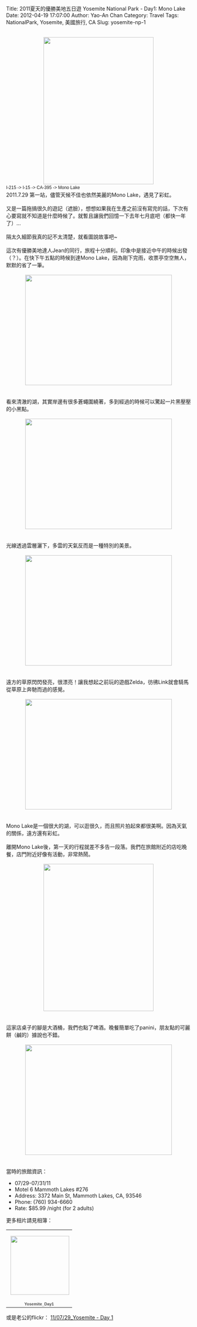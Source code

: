 Title: 2011夏天的優勝美地五日遊 Yosemite National Park - Day1: Mono Lake
Date: 2012-04-19 17:07:00
Author: Yao-An Chan
Category: Travel
Tags: NationalPark, Yosemite, 美國旅行, CA
Slug: yosemite-np-1

<div class='post'>
<center><a href="https://picasaweb.google.com/lh/photo/6307Mn6ViFut61IXSYbnitMTjNZETYmyPJy0liipFm0?feat=embedwebsite"><br /><img height="400" src="https://lh4.googleusercontent.com/-3uST8gZ2pkc/TjsbbUPvUfI/AAAAAAAALQM/-XcqqKu2V0k/s400/P1030128-56.jpg" width="300" /></a></center><span class="Apple-style-span" style="font-family: Arial, Helvetica, sans-serif; font-size: 12px; line-height: 18px;">I-215 -&gt; I-15 -&gt; CA-395 -&gt; Mono Lake</span><br />2011.7.29 第一站，儘管天候不佳也依然美麗的Mono Lake，遇見了彩虹。<br /><br />又是一篇拖搞很久的遊記（遮臉），想想如果我在生產之前沒有寫完的話，下次有心要寫就不知道是什麼時候了。就暫且讓我們回憶一下去年七月底吧（都快一年了）...<br /><br />隔太久細節我真的記不太清楚，就看圖說故事吧~<br /><br />這次有優勝美地達人Jean的同行，旅程十分順利。印象中是接近中午的時候出發（？）。在快下午五點的時候到達Mono Lake，因為剛下完雨，收票亭空空無人，默默的省了一筆。<br /><br /><center><a href="https://picasaweb.google.com/lh/photo/KLefsD5OqlJCb-sSVIhZ_tMTjNZETYmyPJy0liipFm0?feat=embedwebsite"><img height="300" src="https://lh3.googleusercontent.com/-MvJCYKGTBmg/Tjsabg0x7OI/AAAAAAAALQM/Oyf6BESEPU0/s400/P1030068-14.jpg" width="400" /></a></center><br /><br />看來清澈的湖，其實岸邊有很多蒼蠅圍繞著，多到經過的時候可以驚起一片黑壓壓的小黑點。<br /><br /><center><a href="https://picasaweb.google.com/lh/photo/wwURa8BMzInhNdn_XqowpNMTjNZETYmyPJy0liipFm0?feat=embedwebsite"><img height="300" src="https://lh4.googleusercontent.com/-mqsIKOh6IVM/Tjsa8yKta8I/AAAAAAAALQM/aOwdevqvwXU/s400/P1030092-32.jpg" width="400" /></a></center><br /><br />光線透過雲層灑下，多雲的天氣反而是一種特別的美景。<br /><br /><center><a href="https://picasaweb.google.com/lh/photo/h0e62FfSBYZk6KgYnpAKRtMTjNZETYmyPJy0liipFm0?feat=embedwebsite"><img height="300" src="https://lh4.googleusercontent.com/-CSNMlwBdowU/TjsbptySmMI/AAAAAAAALQM/2w2RpE0JNwI/s400/P1030144-69.jpg" width="400" /></a></center><br /><br />遠方的草原閃閃發亮，很漂亮！讓我想起之前玩的遊戲Zelda，彷彿Link就會騎馬從草原上奔馳而過的感覺。<br /><br /><center><a href="https://picasaweb.google.com/lh/photo/u6o4Ou3oKyh_6bWb25-P_9MTjNZETYmyPJy0liipFm0?feat=embedwebsite"><img height="300" src="https://lh4.googleusercontent.com/-wKa7gImCnUY/TjsbtPDUhAI/AAAAAAAALQM/AqkKp4Xr0ZE/s400/P1030148-72.jpg" width="400" /></a></center><br /><br />Mono Lake是一個很大的湖，可以逛很久，而且照片拍起來都很美啊。因為天氣的關係，遠方還有彩虹。<br /><br />離開Mono Lake後，第一天的行程就差不多告一段落。我們在旅館附近的店吃晚餐，店門附近好像有活動，非常熱鬧。<br /><br /><center><a href="https://picasaweb.google.com/lh/photo/cCNEXQfHEQ-_cc3NCpOYptMTjNZETYmyPJy0liipFm0?feat=embedwebsite"><img height="400" src="https://lh6.googleusercontent.com/-1bdOlmXCgDs/TjsbwqbIIGI/AAAAAAAALQM/iUpXG22l_DY/s400/P1030158-76.jpg" width="300" /></a></center><br /><br />這家店桌子的腳是大酒桶，我們也點了啤酒。晚餐簡單吃了panini，朋友點的可麗餅（鹹的）據說也不錯。<br /><br /><center><a href="https://picasaweb.google.com/lh/photo/FOhdib4biGwQIwGBqQJm19MTjNZETYmyPJy0liipFm0?feat=embedwebsite"><img height="300" src="https://lh4.googleusercontent.com/-NoHGCw7MkQQ/Tjsbx1sdaHI/AAAAAAAALQM/NhJcAb9yNhg/s400/P1030161-77.jpg" width="400" /></a></center><br /><br />當時的旅館資訊：<br /><ul><li>07/29-07/31/11</li><li>Motel 6 Mammoth Lakes #276</li><li>Address: 3372 Main St, Mammoth Lakes, CA, 93546</li><li>Phone: (760) 934-6660</li><li>Rate: $85.99 /night (for 2 adults)</li></ul>更多相片請見相簿：<br /><table style="width: 194px;"><tbody><tr><td align="center" style="background: url(https://picasaweb.google.com/s/c/transparent_album_background.gif) no-repeat left; height: 194px;"><a href="https://picasaweb.google.com/101397259878920722943/Yosemite_Day1?authuser=0&amp;feat=embedwebsite"><img height="160" src="https://lh4.googleusercontent.com/-UghNFAqn6m4/TjsaKe3MFnE/AAAAAAAALQM/sV0jh2Oep_4/s160-c/Yosemite_Day1.jpg" style="margin: 1px 0 0 4px;" width="160" /></a></td></tr><tr><td style="font-family: arial,sans-serif; font-size: 11px; text-align: center;"><a href="https://picasaweb.google.com/101397259878920722943/Yosemite_Day1?authuser=0&amp;feat=embedwebsite" style="color: #4d4d4d; font-weight: bold; text-decoration: none;">Yosemite_Day1</a></td></tr></tbody></table>或是老公的flickr：&nbsp;<a href="http://www.flickr.com/photos/xavierweathertoplai/sets/72157627348996842/" target="_blank">11/07/29_Yosemite - Day 1</a></div>
